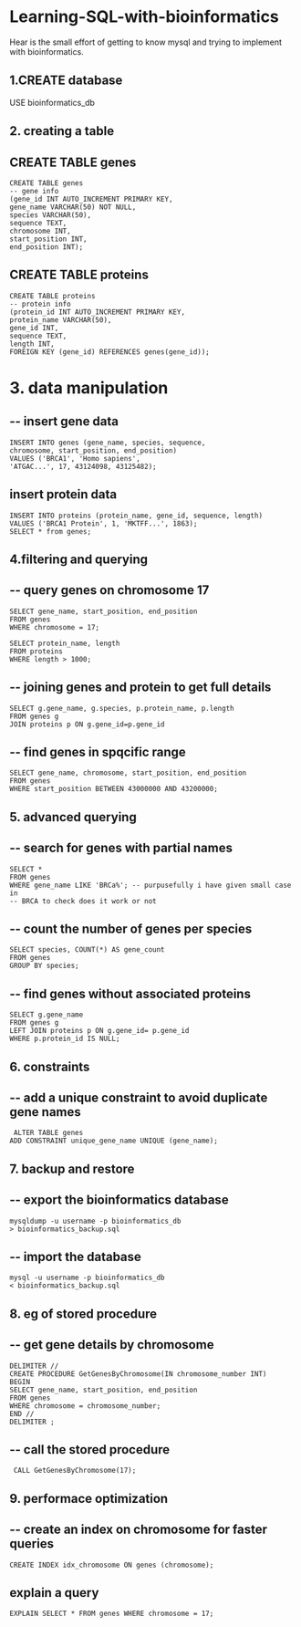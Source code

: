# Learning-SQL-with-bioinformatics
  Hear is the small effort of getting to know mysql and trying to implement with bioinformatics.  

## 1.CREATE database 

USE bioinformatics_db

## 2. creating a table

 ## CREATE TABLE genes 
    CREATE TABLE genes
    -- gene info
    (gene_id INT AUTO_INCREMENT PRIMARY KEY,
    gene_name VARCHAR(50) NOT NULL,
    species VARCHAR(50),
    sequence TEXT,
    chromosome INT,
    start_position INT,
    end_position INT);

## CREATE TABLE proteins
    CREATE TABLE proteins
    -- protein info
    (protein_id INT AUTO_INCREMENT PRIMARY KEY,
    protein_name VARCHAR(50),
    gene_id INT,
    sequence TEXT,
    length INT,
    FOREIGN KEY (gene_id) REFERENCES genes(gene_id));

# 3. data manipulation
## -- insert gene data
    INSERT INTO genes (gene_name, species, sequence,
    chromosome, start_position, end_position)
    VALUES ('BRCA1', 'Homo sapiens', 
    'ATGAC...', 17, 43124098, 43125482);
## insert protein data
    INSERT INTO proteins (protein_name, gene_id, sequence, length)
    VALUES ('BRCA1 Protein', 1, 'MKTFF...', 1863);
    SELECT * from genes;

## 4.filtering and querying 
## -- query genes on chromosome 17
    SELECT gene_name, start_position, end_position
    FROM genes
    WHERE chromosome = 17;
 
    SELECT protein_name, length
    FROM proteins
    WHERE length > 1000;
 
## -- joining genes and protein to get full details 
    SELECT g.gene_name, g.species, p.protein_name, p.length
    FROM genes g 
    JOIN proteins p ON g.gene_id=p.gene_id

## -- find genes in spqcific range
    SELECT gene_name, chromosome, start_position, end_position
    FROM genes
    WHERE start_position BETWEEN 43000000 AND 43200000;

## 5. advanced querying
## -- search for genes with partial names
    SELECT *
    FROM genes
    WHERE gene_name LIKE 'BRCa%'; -- purpusefully i have given small case in 
    -- BRCA to check does it work or not

## -- count the number of genes per species
    SELECT species, COUNT(*) AS gene_count
    FROM genes
    GROUP BY species;

## -- find genes without associated proteins
    SELECT g.gene_name
    FROM genes g
    LEFT JOIN proteins p ON g.gene_id= p.gene_id
    WHERE p.protein_id IS NULL;


## 6. constraints
## -- add a unique constraint to avoid duplicate gene names
     ALTER TABLE genes
    ADD CONSTRAINT unique_gene_name UNIQUE (gene_name);

## 7. backup and restore
## -- export the bioinformatics database
    mysqldump -u username -p bioinformatics_db 
    > bioinformatics_backup.sql

## -- import the database
    mysql -u username -p bioinformatics_db 
    < bioinformatics_backup.sql

## 8. eg of stored procedure
## -- get gene details by chromosome
    DELIMITER //
    CREATE PROCEDURE GetGenesByChromosome(IN chromosome_number INT)
    BEGIN
    SELECT gene_name, start_position, end_position
    FROM genes
    WHERE chromosome = chromosome_number;
    END //
    DELIMITER ;
    
## -- call the stored procedure
     CALL GetGenesByChromosome(17);


## 9. performace optimization 
## -- create an index on chromosome for faster queries
    CREATE INDEX idx_chromosome ON genes (chromosome);

## explain a query 
    EXPLAIN SELECT * FROM genes WHERE chromosome = 17;




